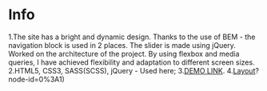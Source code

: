 # Info
1.The site has a bright and dynamic design. Thanks to the use of BEM - the navigation block is used in 2 places. The slider is made using jQuery. Worked on the architecture of the project. By using flexbox and media queries, I have achieved flexibility and adaptation to different screen sizes.
2.HTML5, CSS3, SASS(SCSS), jQuery - Used here;
3.[DEMO LINK](https://Oleksii25.github.io/Dia-air-landing/).
4.[Layout](https://www.figma.com/file/7qwsWggv9BAxMi2VPhBuPr/Air-(formerly-Dia))?node-id=0%3A1)

